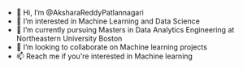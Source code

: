 - 👋 Hi, I’m @AksharaReddyPatlannagari
- 👀 I’m interested in Machine Learning and Data Science
- 🌱 I’m currently pursuing Masters in Data Analytics Engineering at Northeastern University Boston
- 💞️ I’m looking to collaborate on Machine learning projects
- 📫 Reach me if you're interested in Machine learning

<!---
AksharaReddyPatlannagari/AksharaReddyPatlannagari is a ✨ special ✨ repository because its `README.md` (this file) appears on your GitHub profile.
You can click the Preview link to take a look at your changes.
--->
